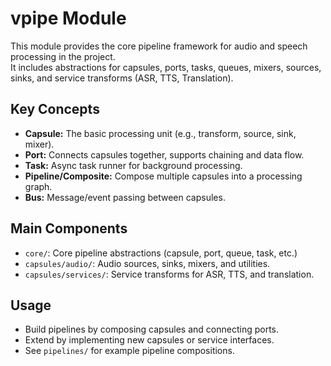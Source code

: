 # vpipe Module

This module provides the core pipeline framework for audio and speech processing in the project.  
It includes abstractions for capsules, ports, tasks, queues, mixers, sources, sinks, and service transforms (ASR, TTS, Translation).

## Key Concepts

- **Capsule:** The basic processing unit (e.g., transform, source, sink, mixer).
- **Port:** Connects capsules together, supports chaining and data flow.
- **Task:** Async task runner for background processing.
- **Pipeline/Composite:** Compose multiple capsules into a processing graph.
- **Bus:** Message/event passing between capsules.

## Main Components

- `core/`: Core pipeline abstractions (capsule, port, queue, task, etc.)
- `capsules/audio/`: Audio sources, sinks, mixers, and utilities.
- `capsules/services/`: Service transforms for ASR, TTS, and translation.

## Usage

- Build pipelines by composing capsules and connecting ports.
- Extend by implementing new capsules or service interfaces.
- See `pipelines/` for example pipeline compositions.
